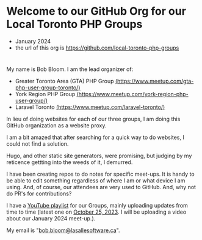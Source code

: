 # Welcome to our GitHub Org for our Local Toronto PHP Groups
- January 2024
- the url of this org is https://github.com/local-toronto-php-groups

#
My name is Bob Bloom. I am the lead organizer of:
- Greater Toronto Area (GTA) PHP Group [(https://www.meetup.com/gta-php-user-group-toronto/)](https://www.meetup.com/gta-php-user-group-toronto/)
- York Region PHP Group [(https://www.meetup.com/york-region-php-user-group/)](https://www.meetup.com/york-region-php-user-group/)
- Laravel Toronto [(https://www.meetup.com/laravel-toronto/)](https://www.meetup.com/laravel-toronto/)

In lieu of doing websites for each of our three groups, I am doing this GitHub organization as a website proxy. 

I am a bit amazed that after searching for a quick way to do websites, I could not find a solution. 

Hugo, and other static site generators, were promising, but judging by my reticence gettting into the weeds of it, I demurred.

I have been creating repos to do notes for specific meet-ups. It is handy to be able to edit something regardless of where I am or what device I am using. And, of course, our attendees are very used to GitHub. And, why not do PR's for contributions? 

I have a [YouTube playlist](https://www.youtube.com/playlist?list=PLXgN_ee2MsFKWqHgS-Pv3Vz515RRAjdLh) for our Groups, mainly uploading updates from time to time (latest one on [October 25, 2023](https://www.youtube.com/watch?v=A_MVtG_HCqw). I will be uploading a video about our January 2024 meet-up.).

My email is "bob.bloom@lasallesoftware.ca". 
